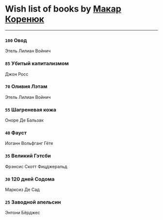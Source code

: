 # Wish list of books by [Макар Коренюк](http://vk.com/id126368737)
---

### `100` Овод
Этель Лилиан Войнич

### `85` Убитый капитализмом
Джон Росс

### `70` Оливия Лэтам
Этель Лилиан Войнич

### `55` Шагреневая кожа
Оноре Де Бальзак

### `40` Фауст
Иоганн Вольфганг Гёте

### `35` Великий Гэтсби
Фрэнсис Скотт Фицджеральд

### `30` 120 дней Содома
Марксиз Де Сад

### `25` Заводной апельсин
Энтони Бёрджес

